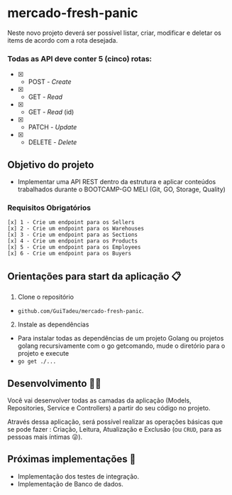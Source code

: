 # mercado-fresh-panic

Neste novo projeto deverá ser possível listar, criar, modificar e deletar os items de acordo com a rota desejada.</br>

### Todas as API deve conter 5 (cinco) rotas:

- [x] - POST - _Create_
- [x] - GET - _Read_
- [x] - GET - _Read_ (id)
- [x] - PATCH - _Update_
- [x] - DELETE - _Delete_

## Objetivo do projeto

- Implementar uma API REST dentro da estrutura e aplicar conteúdos trabalhados durante o BOOTCAMP-GO MELI (Git, GO, Storage, Quality)

### Requisitos Obrigatórios<br>

    [x] 1 - Crie um endpoint para os Sellers
    [x] 2 - Crie um endpoint para os Warehouses
    [x] 3 - Crie um endpoint para as Sections
    [x] 4 - Crie um endpoint para os Products
    [x] 5 - Crie um endpoint para os Employees
    [x] 6 - Crie um endpoint para os Buyers

## Orientações para start da aplicação 📋

1. Clone o repositório

- `github.com/GuiTadeu/mercado-fresh-panic`.

2. Instale as dependências

- Para instalar todas as dependências de um projeto Golang ou projetos golang recursivamente com o go getcomando, mude o diretório para o projeto e execute
- `go get ./...`

## Desenvolvimento 👩‍💻

Você vai desenvolver todas as camadas da aplicação (Models, Repositories, Service e Controllers) a partir do seu código no projeto.

Através dessa aplicação, será possível realizar as operações básicas que se pode fazer : Criação, Leitura, Atualização e Exclusão (ou `CRUD`, para as pessoas mais íntimas 😜).

## Próximas implementações 💯

- Implementação dos testes de integração.
- Implementação de Banco de dados.
